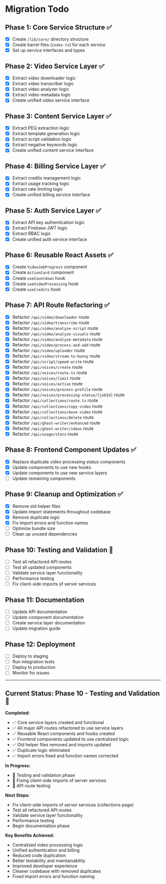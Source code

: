 # Migration Todo

## Phase 1: Core Service Structure ✅

- [x] Create `/lib/core/` directory structure
- [x] Create barrel files (`index.ts`) for each service
- [x] Set up service interfaces and types

## Phase 2: Video Service Layer ✅

- [x] Extract video downloader logic
- [x] Extract video transcriber logic
- [x] Extract video analyzer logic
- [x] Extract video metadata logic
- [x] Create unified video service interface

## Phase 3: Content Service Layer ✅

- [x] Extract PEQ extraction logic
- [x] Extract template generation logic
- [x] Extract script validation logic
- [x] Extract negative keywords logic
- [x] Create unified content service interface

## Phase 4: Billing Service Layer ✅

- [x] Extract credits management logic
- [x] Extract usage tracking logic
- [x] Extract rate limiting logic
- [x] Create unified billing service interface

## Phase 5: Auth Service Layer ✅

- [x] Extract API key authentication logic
- [x] Extract Firebase JWT logic
- [x] Extract RBAC logic
- [x] Create unified auth service interface

## Phase 6: Reusable React Assets ✅

- [x] Create `VideoJobProgress` component
- [x] Create `ActionCard` component
- [x] Create `useCountdown` hook
- [x] Create `useVideoProcessing` hook
- [x] Create `useCredits` hook

## Phase 7: API Route Refactoring ✅

- [x] Refactor `/api/video/downloader` route
- [x] Refactor `/api/video/transcribe` route
- [x] Refactor `/api/video/analyze-script` route
- [x] Refactor `/api/video/analyze-visuals` route
- [x] Refactor `/api/video/analyze-metadata` route
- [x] Refactor `/api/video/process-and-add` route
- [x] Refactor `/api/video/uploader` route
- [x] Refactor `/api/video/stream-to-bunny` route
- [x] Refactor `/api/script/speed-write` route
- [x] Refactor `/api/voices/create` route
- [x] Refactor `/api/voices/route.ts` route
- [x] Refactor `/api/voices/limit` route
- [x] Refactor `/api/voices/active` route
- [x] Refactor `/api/voices/process-profile` route
- [x] Refactor `/api/voices/processing-status/[jobId]` route
- [x] Refactor `/api/collections/route.ts` route
- [x] Refactor `/api/collections/copy-video` route
- [x] Refactor `/api/collections/move-video` route
- [x] Refactor `/api/collections/delete` route
- [x] Refactor `/api/ghost-writer/enhanced` route
- [x] Refactor `/api/ghost-writer/ideas` route
- [x] Refactor `/api/usage/stats` route

## Phase 8: Frontend Component Updates ✅

- [x] Replace duplicate video processing status components
- [x] Update components to use new hooks
- [x] Update components to use new service layers
- [ ] Update remaining components

## Phase 9: Cleanup and Optimization ✅

- [x] Remove old helper files
- [x] Update import statements throughout codebase
- [x] Remove duplicate logic
- [x] Fix import errors and function names
- [ ] Optimize bundle size
- [ ] Clean up unused dependencies

## Phase 10: Testing and Validation 🚧

- [ ] Test all refactored API routes
- [ ] Test all updated components
- [ ] Validate service layer functionality
- [ ] Performance testing
- [ ] Fix client-side imports of server services

## Phase 11: Documentation

- [ ] Update API documentation
- [ ] Update component documentation
- [ ] Create service layer documentation
- [ ] Update migration guide

## Phase 12: Deployment

- [ ] Deploy to staging
- [ ] Run integration tests
- [ ] Deploy to production
- [ ] Monitor for issues

---

## Current Status: Phase 10 - Testing and Validation 🚧

**Completed:**

- ✅ Core service layers created and functional
- ✅ All major API routes refactored to use service layers
- ✅ Reusable React components and hooks created
- ✅ Frontend components updated to use centralized logic
- ✅ Old helper files removed and imports updated
- ✅ Duplicate logic eliminated
- ✅ Import errors fixed and function names corrected

**In Progress:**

- 🚧 Testing and validation phase
- 🚧 Fixing client-side imports of server services
- 🚧 API route testing

**Next Steps:**

- Fix client-side imports of server services (collections page)
- Test all refactored API routes
- Validate service layer functionality
- Performance testing
- Begin documentation phase

**Key Benefits Achieved:**

- Centralized video processing logic
- Unified authentication and billing
- Reduced code duplication
- Better testability and maintainability
- Improved developer experience
- Cleaner codebase with removed duplicates
- Fixed import errors and function naming
